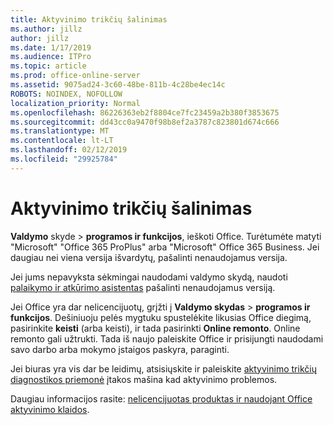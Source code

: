 ```yaml
---
title: Aktyvinimo trikčių šalinimas
ms.author: jillz
author: jillz
ms.date: 1/17/2019
ms.audience: ITPro
ms.topic: article
ms.prod: office-online-server
ms.assetid: 9075ad24-3c60-48be-811b-4c28be4ec14c
ROBOTS: NOINDEX, NOFOLLOW
localization_priority: Normal
ms.openlocfilehash: 86226363eb2f8804ce7fc23459a2b380f3853675
ms.sourcegitcommit: dd43cc0a9470f98b8ef2a3787c823801d674c666
ms.translationtype: MT
ms.contentlocale: lt-LT
ms.lasthandoff: 02/12/2019
ms.locfileid: "29925784"
---
```

# <a name="activation-troubleshooting"></a>Aktyvinimo trikčių šalinimas

**Valdymo** skyde \> **programos ir funkcijos**, ieškoti Office. Turėtumėte matyti "Microsoft" "Office 365 ProPlus" arba "Microsoft" Office 365 Business. Jei daugiau nei viena versija išvardytų, pašalinti nenaudojamus versija. 
  
Jei jums nepavyksta sėkmingai naudodami valdymo skydą, naudoti [palaikymo ir atkūrimo asistentas](https://aka.ms/SARA-OfficeUninstall-Alchemy) pašalinti nenaudojamus versiją. 
  
Jei Office yra dar nelicencijuotų, grįžti į **Valdymo skydas** \> **programos ir funkcijos**. Dešiniuoju pelės mygtuku spustelėkite likusias Office diegimą, pasirinkite **keisti** (arba keisti), ir tada pasirinkti **Online remonto**. Online remonto gali užtrukti. Tada iš naujo paleiskite Office ir prisijungti naudodami savo darbo arba mokymo įstaigos paskyra, paraginti.
  
Jei biuras yra vis dar be leidimų, atsisiųskite ir paleiskite [aktyvinimo trikčių diagnostikos priemonė](https://aka.ms/SARA-OfficeActivation-Alchemy) įtakos mašina kad aktyvinimo problemos. 
  
Daugiau informacijos rasite: [nelicencijuotas produktas ir naudojant Office aktyvinimo klaidos](https://support.office.com/article/0d23d3c0-c19c-4b2f-9845-5344fedc4380).
